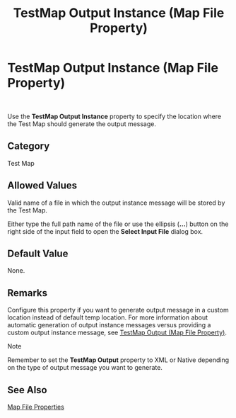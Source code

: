 ﻿---
title: TestMap Output Instance (Map File Property)
TOCTitle: TestMap Output Instance (Map File Property)
ms:assetid: d7284f2e-5264-40e5-89b2-00b6b7aee771
ms:mtpsurl: https://msdn.microsoft.com/en-us/library/Ff731137(v=BTS.80)
ms:contentKeyID: 51531693
ms.date: 08/30/2017
mtps_version: v=BTS.80
---

# TestMap Output Instance (Map File Property)

 

Use the **TestMap Output Instance** property to specify the location where the Test Map should generate the output message.

## Category

Test Map

## Allowed Values

Valid name of a file in which the output instance message will be stored by the Test Map.

Either type the full path name of the file or use the ellipsis (**...**) button on the right side of the input field to open the **Select Input File** dialog box.

## Default Value

None.

## Remarks

Configure this property if you want to generate output message in a custom location instead of default temp location. For more information about automatic generation of output instance messages versus providing a custom output instance message, see [TestMap Output (Map File Property)](testmap-input-map-file-property.md).


> [!NOTE]
> <P>Remember to set the <STRONG>TestMap Output</STRONG> property to XML or Native depending on the type of output message you want to generate.</P>



## See Also

[Map File Properties](map-file-properties.md)

